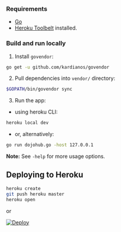 ### Requirements

* [Go](http://golang.org/doc/install)
* [Heroku Toolbelt](https://toolbelt.heroku.com/) installed.

### Build and run locally

1. Install `govendor`:
  ```sh
  go get -u github.com/kardianos/govendor
  ```
2. Pull dependencies into `vendor/` directory:
  ```sh
  $GOPATH/bin/govendor sync
  ```
3. Run the app:
  * using heroku CLI:
  ```sh
  heroku local dev
  ```
  * or, alternatively:
  ```sh
  go run dojohub.go -host 127.0.0.1
  ```
  **Note:** See `-help` for more usage options.

## Deploying to Heroku

```sh
heroku create
git push heroku master
heroku open
```

or

[![Deploy](https://www.herokucdn.com/deploy/button.png)](https://heroku.com/deploy)

